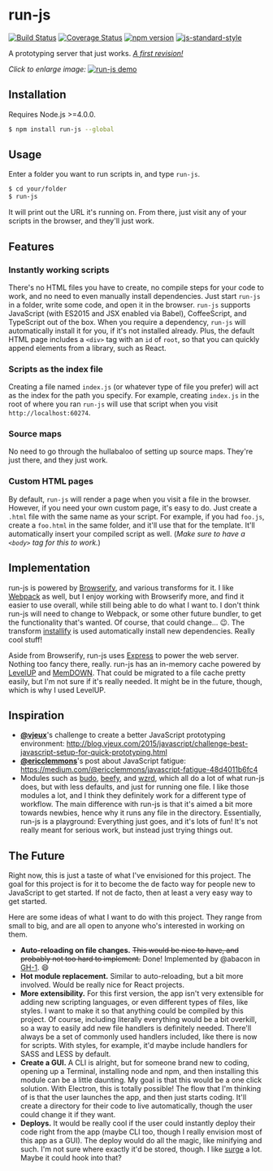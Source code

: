 # run-js

[![Build Status](https://travis-ci.org/remixz/run-js.svg?branch=master)](https://travis-ci.org/remixz/run-js)
[![Coverage Status](https://coveralls.io/repos/remixz/run-js/badge.svg?branch=master&service=github)](https://coveralls.io/github/remixz/run-js?branch=master)
[![npm version](https://img.shields.io/npm/v/run-js.svg)](https://www.npmjs.com/package/run-js)
[![js-standard-style](https://img.shields.io/badge/code%20style-standard-brightgreen.svg)](http://standardjs.com/)

A prototyping server that just works. [*A first revision!*](#the-future)

*Click to enlarge image:*
[![run-js demo](https://s3.amazonaws.com/f.cl.ly/items/3V3Z1U1L0x352u032J2k/run-js-demo.gif)](https://s3.amazonaws.com/f.cl.ly/items/3V3Z1U1L0x352u032J2k/run-js-demo.gif)

## Installation

Requires Node.js >=4.0.0.

```bash
$ npm install run-js --global
```

## Usage

Enter a folder you want to run scripts in, and type `run-js`.

```bash
$ cd your/folder
$ run-js
```

It will print out the URL it's running on. From there, just visit any of your scripts in the browser, and they'll just work.

## Features

### Instantly working scripts

There's no HTML files you have to create, no compile steps for your code to work, and no need to even manually install dependencies. Just start `run-js` in a folder, write some code, and open it in the browser. `run-js` supports JavaScript (with ES2015 and JSX enabled via Babel), CoffeeScript, and TypeScript out of the box. When you require a dependency, `run-js` will automatically install it for you, if it's not installed already. Plus, the default HTML page includes a `<div>` tag with an `id` of `root`, so that you can quickly append elements from a library, such as React.

### Scripts as the index file

Creating a file named `index.js` (or whatever type of file you prefer) will act as the index for the path you specify. For example, creating `index.js` in the root of where you ran `run-js` will use that script when you visit `http://localhost:60274`.

### Source maps

No need to go through the hullabaloo of setting up source maps. They're just there, and they just work.

### Custom HTML pages

By default, `run-js` will render a page when you visit a file in the browser. However, if you need your own custom page, it's easy to do. Just create a `.html` file with the same name as your script. For example, if you had `foo.js`, create a `foo.html` in the same folder, and it'll use that for the template. It'll automatically insert your compiled script as well. (*Make sure to have a `<body>` tag for this to work.*)

## Implementation

run-js is powered by [Browserify](https://github.com/substack/node-browserify), and various transforms for it. I like [Webpack](https://github.com/webpack/webpack) as well, but I enjoy working with Browserify more, and find it easier to use overall, while still being able to do what I want to. I don't think run-js will need to change to Webpack, or some other future bundler, to get the functionality that's wanted. Of course, that could change... :wink:. The transform [installify](https://github.com/hughsk/installify) is used automatically install new dependencies. Really cool stuff!

Aside from Browserify, run-js uses [Express](https://github.com/strongloop/express) to power the web server. Nothing too fancy there, really. run-js has an in-memory cache powered by [LevelUP](https://github.com/Level/levelup) and [MemDOWN](https://github.com/level/memdown). That could be migrated to a file cache pretty easily, but I'm not sure if it's really needed. It might be in the future, though, which is why I used LevelUP.

## Inspiration

* [**@vjeux**](https://github.com/vjeux)'s challenge to create a better JavaScript prototyping environment: http://blog.vjeux.com/2015/javascript/challenge-best-javascript-setup-for-quick-prototyping.html
* [**@ericclemmons**](https://github.com/ericclemmons)'s post about JavaScript fatigue: https://medium.com/@ericclemmons/javascript-fatigue-48d4011b6fc4
* Modules such as [budo](https://github.com/mattdesl/budo), [beefy](https://github.com/chrisdickinson/beefy), and [wzrd](https://github.com/maxogden/wzrd), which all do a lot of what run-js does, but with less defaults, and just for running one file. I like those modules a lot, and I think they definitely work for a different type of workflow. The main difference with run-js is that it's aimed a bit more towards newbies, hence why it runs any file in the directory. Essentially, run-js is a playground: Everything just goes, and it's lots of fun! It's not really meant for serious work, but instead just trying things out.

## The Future

Right now, this is just a taste of what I've envisioned for this project. The goal for this project is for it to become the de facto way for people new to JavaScript to get started. If not de facto, then at least a very easy way to get started.

Here are some ideas of what I want to do with this project. They range from small to big, and are all open to anyone who's interested in working on them.

* **Auto-reloading on file changes.** ~~This would be nice to have, and probably not too hard to implement.~~ Done! Implemented by @abacon in [GH-1](https://github.com/remixz/run-js/pull/1). :smile:
* **Hot module replacement.** Similar to auto-reloading, but a bit more involved. Would be really nice for React projects.
* **More extensibility.** For this first version, the app isn't very extensible for adding new scripting languages, or even different types of files, like styles. I want to make it so that anything could be compiled by this project. Of course, including literally everything would be a bit overkill, so a way to easily add new file handlers is definitely needed. There'll always be a set of commonly used handlers included, like there is now for scripts. With styles, for example, it'd maybe include handlers for SASS and LESS by default.
* **Create a GUI.** A CLI is alright, but for someone brand new to coding, opening up a Terminal, installing node and npm, and then installing this module can be a little daunting. My goal is that this would be a one click solution. With Electron, this is totally possible! The flow that I'm thinking of is that the user launches the app, and then just starts coding. It'll create a directory for their code to live automatically, though the user could change it if they want.
* **Deploys.** It would be really cool if the user could instantly deploy their code right from the app (maybe CLI too, though I really envision most of this app as a GUI). The deploy would do all the magic, like minifying and such. I'm not sure where exactly it'd be stored, though. I like [surge](https://surge.sh) a lot. Maybe it could hook into that?
